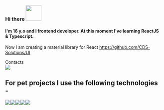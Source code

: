 ### Hi there <img src="https://media.giphy.com/media/mGcNjsfWAjY5AEZNw6/giphy.gif" width="50">
#### I'm 16 y.o and I frontend developer. At this moment I've learning ReactJS & Typescript. 
Now I am creating a material library for React
https://github.com/CDS-Solutions/UI

 Contacts   
    <a href="mailto: danilatezin@gmail.com">
<img  src="https://img.shields.io/badge/Gmail-D14836?style=for-the-badge&logo=gmail&logoColor=white" />
</a>

## For pet projects I use the following technologies -

<img src="https://img.shields.io/badge/React-20232A?style=for-the-badge&logo=react&logoColor=61DAFB"/><img src="https://img.shields.io/badge/Redux-593D88?style=for-the-badge&logo=redux&logoColor=white"/><img src="https://img.shields.io/badge/TypeScript-007ACC?style=for-the-badge&logo=typescript&logoColor=white"/><img src="https://img.shields.io/badge/Material%20UI-007FFF?style=for-the-badge&logo=mui&logoColor=white"/><img src="https://img.shields.io/badge/styled--components-DB7093?style=for-the-badge&logo=styled-components&logoColor=white"/>


